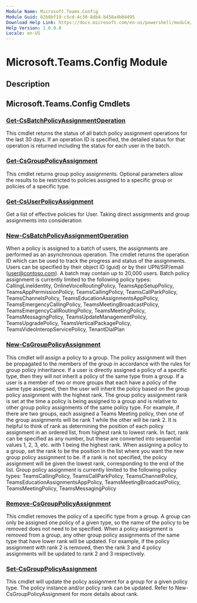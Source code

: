 ```yaml
---
Module Name: Microsoft.Teams.Config
Module Guid: 82b0bf19-c5cd-4c30-8db4-b458a4b84495
Download Help Link: https://docs.microsoft.com/en-us/powershell/module/microsoft.teams.config
Help Version: 1.0.0.0
Locale: en-US
---
```


# Microsoft.Teams.Config Module
## Description


## Microsoft.Teams.Config Cmdlets
### [Get-CsBatchPolicyAssignmentOperation](Get-CsBatchPolicyAssignmentOperation.md)
This cmdlet returns the status of all batch policy assignment operations for the last 30 days.
If an operation ID is specified, the detailed status for that operation is returned including the status for each user in the batch.

### [Get-CsGroupPolicyAssignment](Get-CsGroupPolicyAssignment.md)
This cmdlet returns group policy assignments.
Optional parameters allow the results to be restricted to policies assigned to a specific group or policies of a specific type.

### [Get-CsUserPolicyAssignment](Get-CsUserPolicyAssignment.md)
Get a list of effective policies for User.
Taking direct assignments and group assignments into consideration

### [New-CsBatchPolicyAssignmentOperation](New-CsBatchPolicyAssignmentOperation.md)
When a policy is assigned to a batch of users, the assignments are performed as an asynchronous operation.
The cmdlet returns the operation ID which can be used to track the progress and status of the assignments.
Users can be specified by their object ID (guid) or by their UPN/SIP/email (user@contoso.com).
A batch may contain up to 20,000 users.
Batch policy assignment is currently limited to the following policy types: CallingLineIdentity, OnlineVoiceRoutingPolicy, TeamsAppSetupPolicy, TeamsAppPermissionPolicy, TeamsCallingPolicy, TeamsCallParkPolicy, TeamsChannelsPolicy, TeamsEducationAssignmentsAppPolicy, TeamsEmergencyCallingPolicy, TeamsMeetingBroadcastPolicy, TeamsEmergencyCallRoutingPolicy, TeamsMeetingPolicy, TeamsMessagingPolicy, TeamsUpdateManagementPolicy, TeamsUpgradePolicy,  TeamsVerticalPackagePolicy, TeamsVideoInteropServicePolicy, TenantDialPlan

### [New-CsGroupPolicyAssignment](New-CsGroupPolicyAssignment.md)
This cmdlet will assign a policy to a group.
The policy assignment will then be propagated to the members of the group in accordance with the rules for group policy inheritance.
If a user is directly assigned a policy of a specific type, then they will not inherit a policy of the same type from a group.
If a user is a member of two or more groups that each have a policy of the same type assigned, then the user will inherit the policy based on the group policy assignment with the highest rank.
The group policy assignment rank is set at the time a policy is being assigned to a group and is relative to other group policy assignments of the same policy type.
For example, if there are two groups, each assigned a Teams Meeting policy, then one of the group assignments will be rank 1 while the other will be rank 2.
It is helpful to think of rank as determining the position of each policy assignment in an ordered list, from highest rank to lowest rank.
In fact, rank can be specified as any number, but these are converted into sequential values 1, 2, 3, etc.
with 1 being the highest rank.
When assigning a policy to a group, set the rank to be the position in the list where you want the new group policy assignment to be.
If a rank is not specified, the policy assignment will be given the lowest rank, corresponding to the end of the list.
Group policy assignment is currently limited to the following policy types: TeamsCallingPolicy, TeamsCallParkPolicy, TeamsChannelPolicy, TeamsEducationAssignmentsAppPolicy, TeamsMeetingBroadcastPolicy, TeamsMeetingPolicy, TeamsMessagingPolicy

### [Remove-CsGroupPolicyAssignment](Remove-CsGroupPolicyAssignment.md)
This cmdlet removes the policy of a specific type from a group.
A group can only be assigned one policy of a given type, so the name of the policy to be removed does not need to be specified.
When a policy assignment is removed from a group, any other group policy assignments of the same type that have lower rank will be updated.
For example, if the policy assignment with rank 2 is removed, then the rank 3 and 4 policy assignments will be updated to rank  2 and 3 respectively.

### [Set-CsGroupPolicyAssignment](Set-CsGroupPolicyAssignment.md)
This cmdlet will update the policy assignment for a group for a given policy type.
The policy instance and/or policy rank can be updated.
Refer to New-CsGroupPolicyAssignment for more details about rank.

